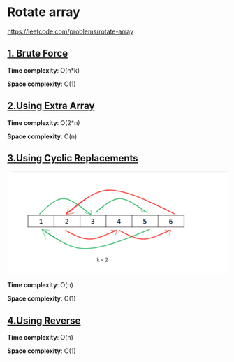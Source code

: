# Rotate array
https://leetcode.com/problems/rotate-array

## [1. Brute Force](des1)
**Time complexity**: O(n*k)

**Space complexity**: O(1)

## [2.Using Extra Array](des2)
**Time complexity**: O(2*n)

**Space complexity**: O(n)

## [3.Using Cyclic Replacements](des3)
![img.png](../../assets/img.png)

**Time complexity**: O(n)

**Space complexity**: O(1)

## [4.Using Reverse](des4)
**Time complexity**: O(n)

**Space complexity**: O(1)